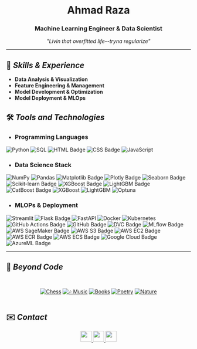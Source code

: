 <h1 align="center">Ahmad Raza</h1>
<h3 align="center">Machine Learning Engineer & Data Scientist</h3>


<p align="center">
  <em>"Livin that overfitted life--tryna regularize"</em>
</p>

---

## 🧬 *Skills & Experience*
- **Data Analysis & Visualization**
- **Feature Engineering & Management**
- **Model Development & Optimization**
- **Model Deployment & MLOps**



## 🛠️ *Tools and Technologies*

- ### Programming Languages
![Python](https://img.shields.io/badge/-Python-3776AB?logo=python&logoColor=white)
![SQL](https://img.shields.io/badge/-MySQL-4479A1?logo=mysql&logoColor=white)
<img src="https://img.shields.io/badge/-HTML5-E34F26?logo=HTML5&logoColor=white" alt="HTML Badge">
<img src="https://img.shields.io/badge/-CSS-264de4?logo=CSS3&logoColor=white" alt="CSS Badge">
![JavaScript](https://img.shields.io/badge/-JavaScript-F7DF1E?logo=javascript&logoColor=black)

- ### Data Science Stack
![NumPy](https://img.shields.io/badge/-NumPy-013243?logo=numpy)
![Pandas](https://img.shields.io/badge/-Pandas-150458?logo=pandas)
![Matplotlib Badge](https://img.shields.io/badge/-Matplotlib-3776AB?logo=matplotlib&logoColor=white)
![Plotly Badge](https://img.shields.io/badge/-Plotly-3f4f75?logo=plotly&logoColor=white)
![Seaborn Badge](https://img.shields.io/badge/-Seaborn-4B8BBE?logo=seaborn&logoColor=white)
![Scikit-learn Badge](https://img.shields.io/badge/-Scikit--learn-F7931E?logo=scikit-learn&logoColor=white)
![XGBoost Badge](https://img.shields.io/badge/-XGBoost-4E9BCD?logoColor=white)
![LightGBM Badge](https://img.shields.io/badge/-LightGBM-00B200?logoColor=white)
![CatBoost Badge](https://img.shields.io/badge/-CatBoost-F18E33?logoColor=white)
![XGBoost](https://img.shields.io/badge/-XGBoost-3776AB)
![LightGBM](https://img.shields.io/badge/-LightGBM-0179F2)
![Optuna](https://img.shields.io/badge/-Optuna-0179F2)



- ### MLOPs & Deployment
![Streamlit](https://img.shields.io/badge/-Streamlit-FF4B82?logo=streamlit&logoColor=white)
![Flask Badge](https://img.shields.io/badge/-Flask-000000?logo=flask&logoColor=white)
![FastAPI](https://img.shields.io/badge/-FastAPI-009688?logo=fastapi&logoColor=white)
![Docker](https://img.shields.io/badge/-Docker-2496ED?logo=docker&logoColor=white)
![Kubernetes](https://img.shields.io/badge/-Kubernetes-326CE5?logo=kubernetes&logoColor=white)
![GitHub Actions Badge](https://img.shields.io/badge/-GitHub_Actions-2088FF?logo=github-actions&logoColor=white)
![GitHub Badge](https://img.shields.io/badge/-GitHub-181717?logo=github&logoColor=white)
![DVC Badge](https://img.shields.io/badge/-DVC-3468C6?logo=dvc&logoColor=white)
![MLflow Badge](https://img.shields.io/badge/-MLflow-8A2D02?logo=mlflow&logoColor=white)
![AWS SageMaker Badge](https://img.shields.io/badge/-AWS_SageMaker-FF9900?logo=amazonaws&logoColor=white)
![AWS S3 Badge](https://img.shields.io/badge/-AWS_S3-569A31?logo=amazonaws&logoColor=white)
![AWS EC2 Badge](https://img.shields.io/badge/-AWS_EC2-FF9900?logo=amazonaws&logoColor=white)
![AWS ECR Badge](https://img.shields.io/badge/-AWS_ECR-FF9900?logo=amazonaws&logoColor=white)
![AWS ECS Badge](https://img.shields.io/badge/-AWS_ECS-FF9900?logo=amazonaws&logoColor=white)
![Google Cloud Badge](https://img.shields.io/badge/-Google_Cloud-4285F4?logo=googlecloud&logoColor=white)
![AzureML Badge](https://img.shields.io/badge/-Azure_ML-0085CA?logo=microsoft-azure&logoColor=white)

---
## 🎨 *Beyond Code*

<div align="center" style="display: grid; grid-template-columns: repeat(auto-fit, minmax(180px, 1fr)); gap: 1rem; margin: 2rem 0;">

[![Chess](https://img.shields.io/badge/Chess-950_Elo_(Lichess)-2D3748?logo=chess.com)](https://lichess.org/@ahmadcdx)
[![🎶 Music](https://img.shields.io/badge/🎶_Listening-Classical_Music_%7C_Bollywood-2D3748?logo=music&logoColor=white)](https://open.spotify.com/playlist/61TBnzuchphnHGuGnvY2b6?si=0G-P8CvUQk6kkEZ30Xhjrg&pi=dYAWrur2Tp2Fp)
[![Books](https://img.shields.io/badge/Reading-Literature%20%7C%20Novels-2D3748?logo=bookstack)](#)
[![Poetry](https://img.shields.io/badge/Writing-Poetry%20|%20Thoughts-2D3748?logo=writedotas)](#)
[![Nature](https://img.shields.io/badge/Nature-Observer%20|%20Nature_Admirer-2D3748?logo=leaflet)](#)


</div>


## ✉️ *Contact*

<p align="center">
  <a href="[https://linkdin.com/in/ahmadrazacdx]">
    <img src="https://img.shields.io/badge/LinkedIn-181717?logo=linkedin&logoColor=white" height=30>
  </a>
  <a href="mailto:[ahmadrazacdx@gmail.com]">
    <img src="https://img.shields.io/badge/Email-181717?logo=gmail&logoColor=white" height=30>
  </a>
  <a href="[https://github.com/ahmadrazacdx]">
    <img src="https://img.shields.io/badge/GitHub-181717?logo=github&logoColor=white" height=30>
  </a>
</p>
